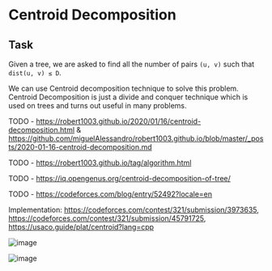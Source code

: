 # Centroid Decomposition

## Task

Given a tree, we are asked to find all the number of pairs `(u, v)` such that `dist(u, v) ≤ D`.

We can use Centroid decomposition technique to solve this problem. Centroid Decomposition is just a divide and conquer technique which is used on trees and turns out useful in many problems.




TODO - https://robert1003.github.io/2020/01/16/centroid-decomposition.html & https://github.com/miguelAlessandro/robert1003.github.io/blob/master/_posts/2020-01-16-centroid-decomposition.md

TODO - https://robert1003.github.io/tag/algorithm.html

TODO - https://iq.opengenus.org/centroid-decomposition-of-tree/

TODO - https://codeforces.com/blog/entry/52492?locale=en

Implementation: https://codeforces.com/contest/321/submission/3973635, https://codeforces.com/contest/321/submission/45791725, https://usaco.guide/plat/centroid?lang=cpp

![image](https://user-images.githubusercontent.com/19663316/119269663-6aada780-bc16-11eb-8d91-051c2db7fbe3.png)

![image](https://user-images.githubusercontent.com/19663316/119269676-81ec9500-bc16-11eb-9448-ab4e7968c6b9.png)
